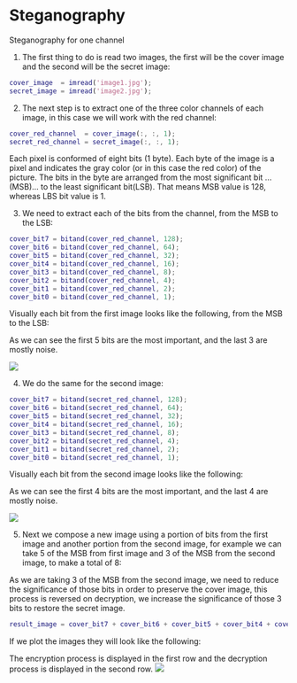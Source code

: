 # Steganography

Steganography for one channel

1. The first thing to do is read two images, the first will be the cover image and the second will be the secret image:

```matlab
cover_image  = imread('image1.jpg');
secret_image = imread('image2.jpg');
```

2. The next step is to extract one of the three color channels of each image, in this case we will work with the red channel:

```matlab
cover_red_channel  = cover_image(:, :, 1);
secret_red_channel = secret_image(:, :, 1);
```

Each pixel is conformed of eight bits (1 byte). Each byte of the image is a pixel and indicates the gray color (or in this case the red color) of the picture. The bits in the byte are arranged from the most significant bit ...(MSB)... to the least significant bit(LSB). That means MSB value is 128, whereas LBS bit value is 1. 

3. We need to extract each of the bits from the channel, from the MSB to the LSB:

```matlab
cover_bit7 = bitand(cover_red_channel, 128);
cover_bit6 = bitand(cover_red_channel, 64);
cover_bit5 = bitand(cover_red_channel, 32);
cover_bit4 = bitand(cover_red_channel, 16);
cover_bit3 = bitand(cover_red_channel, 8);
cover_bit2 = bitand(cover_red_channel, 4);
cover_bit1 = bitand(cover_red_channel, 2);
cover_bit0 = bitand(cover_red_channel, 1);
```

Visually each bit from the first image looks like the following, from the MSB to the LSB:

As we can see the first 5 bits are the most important, and the last 3 are mostly noise.

![](https://s20.postimg.org/8ailtrub1/cover_image_bits.png)

4. We do the same for the second image:

```matlab
cover_bit7 = bitand(secret_red_channel, 128);
cover_bit6 = bitand(secret_red_channel, 64);
cover_bit5 = bitand(secret_red_channel, 32);
cover_bit4 = bitand(secret_red_channel, 16);
cover_bit3 = bitand(secret_red_channel, 8);
cover_bit2 = bitand(secret_red_channel, 4);
cover_bit1 = bitand(secret_red_channel, 2);
cover_bit0 = bitand(secret_red_channel, 1);
```

Visually each bit from the second image looks like the following:

As we can see the first 4 bits are the most important, and the last 4 are mostly noise.

![](https://s20.postimg.org/6jzksacrx/secret_image_bits.png)


5. Next we compose a new image using a portion of bits from the first image and another portion from the second image, for example we can take 5 of the MSB from first image and 3 of the MSB from the second image, to make a total of 8:

As we are taking 3 of the MSB from the second image, we need to reduce the significance of those bits in order to preserve the cover image, this process is reversed on decryption, we increase the significance of those 3 bits to restore the secret image.

```matlab
result_image = cover_bit7 + cover_bit6 + cover_bit5 + cover_bit4 + cover_bit3 + (secret_bit2 / 32) + (secret_bit1 / 32) + (secret_bit0 / 32);
```

If we plot the images they will look like the following:

The encryption process is displayed in the first row and the decryption process is displayed in the second row.
![](https://s20.postimg.org/ee06dokkt/result_image.png)